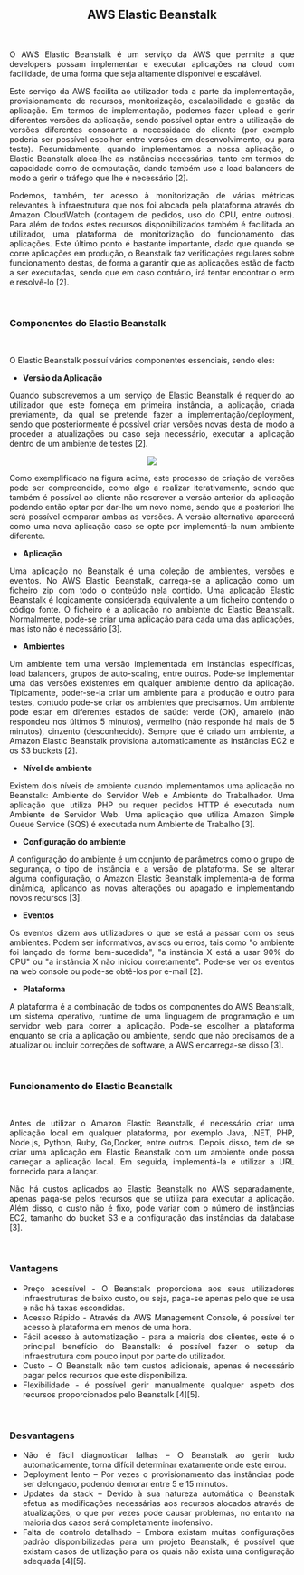 <h2 align="center"> AWS Elastic Beanstalk </h2>
<br>

<div align="justify">
<p>O AWS Elastic Beanstalk é um serviço da AWS que permite a que developers possam implementar e executar aplicações na cloud com facilidade, de uma forma que seja altamente disponível e escalável.</p>  

<p>Este serviço da AWS facilita ao utilizador toda a parte da implementação, provisionamento de recursos, monitorização, escalabilidade e gestão da aplicação. Em termos de implementação, podemos fazer upload e gerir diferentes versões da aplicação, sendo possível optar entre a utilização de versões diferentes consoante a necessidade do cliente (por exemplo poderia ser possível escolher entre versões em desenvolvimento, ou para teste). Resumidamente, quando implementamos a nossa aplicação, o Elastic Beanstalk aloca-lhe as instâncias necessárias, tanto em termos de capacidade como de computação, dando também uso a load balancers de modo a gerir o tráfego que lhe é necessário [2].</p>  
  
<p>Podemos, também, ter acesso à monitorização de várias métricas relevantes à infraestrutura que nos foi alocada pela plataforma através do Amazon CloudWatch (contagem de pedidos, uso do CPU, entre outros). Para além de todos estes recursos disponibilizados também é facilitada ao utilizador, uma plataforma de monitorização do funcionamento das aplicações. Este último ponto é bastante importante, dado que quando se corre aplicações em produção, o Beanstalk faz verificações regulares sobre funcionamento destas, de forma a garantir que as aplicações estão de facto a ser executadas, sendo que em caso contrário, irá tentar encontrar o erro e resolvê-lo [2].</p>  

<br>
<h3> Componentes do Elastic Beanstalk </h3>
<br>

O Elastic Beanstalk possuí vários componentes essenciais, sendo eles: 
<ul>
  <b><li>Versão da Aplicação</li></b>
</ul>

<p>Quando subscrevemos a um serviço de Elastic Beanstalk é requerido ao utilizador que este forneça em primeira instância, a aplicação, criada previamente, da qual se pretende fazer a implementação/deployment, sendo que posteriormente é possível criar versões novas desta de modo a proceder a atualizações ou caso seja necessário, executar a aplicação dentro de um ambiente de testes [2].</p> 

  <div align="center">
  <img src="https://user-images.githubusercontent.com/91042645/160619001-c3fac283-f147-4355-bbbb-bcf70e0df27a.PNG">
  </div>
  
<p>Como exemplificado na figura acima, este processo de criação de versões pode ser compreendido, como algo a realizar iterativamente, sendo que também é possível ao cliente não rescrever a versão anterior da aplicação podendo então optar por dar-lhe um novo nome, sendo que a posteriori lhe será possível comparar ambas as versões. A versão alternativa aparecerá como uma nova aplicação caso se opte por implementá-la num ambiente diferente.</p>  

<ul>
<b><li>Aplicação</li></b>
</ul>
 
<p>Uma aplicação no Beanstalk é uma coleção de ambientes, versões e eventos. No AWS Elastic Beanstalk, carrega-se a aplicação como um ficheiro zip com todo o conteúdo nela contido. Uma aplicação Elastic Beanstalk é logicamente considerada equivalente a um ficheiro contendo o código fonte. O ficheiro é a aplicação no ambiente do Elastic Beanstalk. Normalmente, pode-se criar uma aplicação para cada uma das aplicações, mas isto não é necessário [3].</p> 

<ul>
<b><li>Ambientes</li></b>
</ul>

<p>Um ambiente tem uma versão implementada em instâncias específicas, load balancers, grupos de auto-scaling, entre outros. Pode-se implementar uma das versões existentes em qualquer ambiente dentro da aplicação. Tipicamente, poder-se-ia criar um ambiente para a produção e outro para testes, contudo pode-se criar os ambientes que precisamos. Um ambiente pode estar em diferentes estados de saúde: verde (OK), amarelo (não respondeu nos últimos 5 minutos), vermelho (não responde há mais de 5 minutos), cinzento (desconhecido). Sempre que é criado um ambiente, a Amazon Elastic Beanstalk provisiona automaticamente as instâncias EC2 e os S3 buckets [2].</p> 

<ul>
<b><li>Nível de ambiente</li></b>
</ul>

<p>Existem dois níveis de ambiente quando implementamos uma aplicação no Beanstalk: Ambiente do Servidor Web e Ambiente do Trabalhador. Uma aplicação que utiliza PHP ou requer pedidos HTTP é executada num Ambiente de Servidor Web. Uma aplicação que utiliza Amazon Simple Queue Service (SQS) é executada num Ambiente de Trabalho [3].</p> 

<ul>
 <b><li>Configuração do ambiente</li></b>
</ul>

<p>A configuração do ambiente é um conjunto de parâmetros como o grupo de segurança, o tipo de instância e a versão de plataforma. Se se alterar alguma configuração, o Amazon Elastic Beanstalk implementa-a de forma dinâmica, aplicando as novas alterações ou apagado e implementando novos recursos [3].</p> 

<ul>
<b><li>Eventos</li></b>
</ul>

<p>Os eventos dizem aos utilizadores o que se está a passar com os seus ambientes. Podem ser informativos, avisos ou erros, tais como "o ambiente foi lançado de forma bem-sucedida", "a instância X está a usar 90% do CPU" ou "a instância X não iniciou corretamente". Pode-se ver os eventos na web console ou pode-se obtê-los por e-mail [2].</p> 

<ul>
<b><li>Plataforma</li></b>
</ul>

<p>A plataforma é a combinação de todos os componentes do AWS Beanstalk, um sistema operativo, runtime de uma linguagem de programação e um servidor web para correr a aplicação. Pode-se escolher a plataforma enquanto se cria a aplicação ou ambiente, sendo que não precisamos de a atualizar ou incluir correções de software, a AWS encarrega-se disso [3].</p> 
<br>
<h3> Funcionamento do Elastic Beanstalk </h3>
<br>
  
Antes de utilizar o Amazon Elastic Beanstalk, é necessário criar uma aplicação local em qualquer plataforma, por exemplo Java, .NET, PHP, Node.js, Python, Ruby, Go,Docker, entre outros. Depois disso, tem de se criar uma aplicação em Elastic Beanstalk com um ambiente onde possa carregar a aplicação local. Em seguida, implementá-la e utilizar a URL fornecido para a lançar. 

Não há custos aplicados ao Elastic Beanstalk no AWS separadamente, apenas paga-se pelos recursos que se utiliza para executar a aplicação. Além disso, o custo não é fixo, pode variar com o número de instâncias EC2, tamanho do bucket S3 e a configuração das instâncias da database [3].  
  
<br>
<h3>Vantagens </h3>
  
<ul>
  <li>Preço acessível - O Beanstalk proporciona aos seus utilizadores infraestruturas de baixo custo, ou seja, paga-se apenas pelo que se usa e não há taxas escondidas.</li>
  <li>Acesso Rápido - Através da AWS Management Console, é possível ter acesso à plataforma em menos de uma hora. </li>
  <li>Fácil acesso à automatização - para a maioria dos clientes, este é o principal benefício do Beanstalk: é possível fazer o setup da infraestrutura com pouco input por parte do utilizador. 
</li>
  <li>Custo – O Beanstalk não tem custos adicionais, apenas é necessário pagar pelos recursos que este disponibiliza. </li>
  <li>Flexibilidade - é possível gerir manualmente qualquer aspeto dos recursos proporcionados pelo Beanstalk [4][5]. </li>
</ul>
<br>
<h3>Desvantagens </h3>
  
<ul>
  <li>Não é fácil diagnosticar falhas – O Beanstalk ao gerir tudo automaticamente, torna difícil determinar exatamente onde este errou. </li>
  <li>Deployment lento – Por vezes o provisionamento das instâncias pode ser delongado, podendo demorar entre 5 e 15 minutos.</li>
  <li>Updates da stack – Devido à sua natureza automática o Beanstalk efetua as modificações necessárias aos recursos alocados através de atualizações, o que por vezes pode causar problemas, no entanto na maioria dos casos será completamente inofensivo. </li>
  <li>Falta de controlo detalhado – Embora existam muitas configurações padrão disponibilizadas para um projeto Beanstalk, é possível que existam casos de utilização para os quais não exista uma configuração adequada [4][5]. </li>
</ul>
  
</div>
